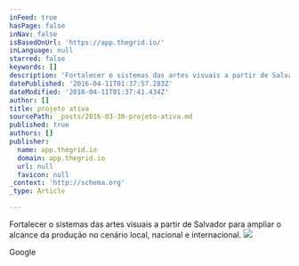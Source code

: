 ```yaml
---
inFeed: true
hasPage: false
inNav: false
isBasedOnUrl: 'https://app.thegrid.io/'
inLanguage: null
starred: false
keywords: []
description: 'Fortalecer o sistemas das artes visuais a partir de Salvador para ampliar o alcance da produção no cenário local, nacional e internacional.'
datePublished: '2016-04-11T01:37:57.283Z'
dateModified: '2016-04-11T01:37:41.434Z'
author: []
title: projeto ativa
sourcePath: _posts/2016-03-30-projeto-ativa.md
published: true
authors: []
publisher:
  name: app.thegrid.io
  domain: app.thegrid.io
  url: null
  favicon: null
_context: 'http://schema.org'
_type: Article

---
```

Fortalecer o sistemas das artes visuais a partir de Salvador para ampliar o alcance da produção no cenário local, nacional e internacional.
![](https://the-grid-user-content.s3-us-west-2.amazonaws.com/b182f3bc-51ce-473f-9d21-7b600b9a4fc3.png)

Google